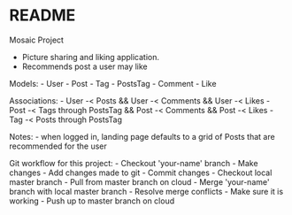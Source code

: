 # README

Mosaic Project
  - Picture sharing and liking application.
  - Recommends post a user may like 

  Models:
    - User
    - Post
    - Tag
    - PostsTag
    - Comment
    - Like

  Associations:
    - User -< Posts &&
      User -< Comments &&
      User -< Likes
    - Post -< Tags through PostsTag &&
      Post -< Comments &&
      Post -< Likes
    - Tag  -< Posts through PostsTag

  Notes:
    - when logged in, landing page defaults to a grid of Posts
    that are recommended for the user



  Git workflow for this project:
    - Checkout 'your-name' branch
    - Make changes
    - Add changes made to git
    - Commit changes
    - Checkout local master branch
    - Pull from master branch on cloud
    - Merge 'your-name' branch with local master branch
    - Resolve merge conflicts
    - Make sure it is working
    - Push up to master branch on cloud
